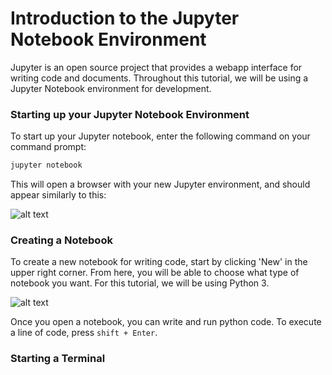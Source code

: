 Introduction to the Jupyter Notebook Environment
===


Jupyter is an open source project that provides a webapp interface for writing code and documents. Throughout this tutorial, we will be using a Jupyter Notebook environment for development. 

### Starting up your Jupyter Notebook Environment

To start up your Jupyter notebook, enter the following command on your command prompt:
```bash
jupyter notebook
```

This will open a browser with your new Jupyter environment, and should appear similarly to this: 

![alt text](https://github.com/tapis-project/hpc-in-the-cloud/blob/master/block1/images/jupyter1.png "Initial Jupyter Interface")

### Creating a Notebook

To create a new notebook for writing code, start by clicking 'New' in the upper right corner. From here, you will be able to choose what type of notebook you want. For this tutorial, we will be using Python 3. 

![alt text](https://github.com/tapis-project/hpc-in-the-cloud/blob/master/block1/images/jupyter2.png "Jupyter Notebook")

Once you open a notebook, you can write and run python code. To execute a line of code, press `shift + Enter`. 

### Starting a Terminal

